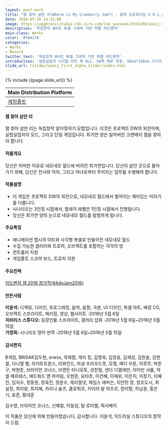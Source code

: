 ```yaml
---
layout: post-work
title: "잼 찾아 삼만 리(Where is My Cranberry Jam?) - 알파 프로토타입 V 0.1.1"
date: 2016-05-20 14:15:00
image: https://yggdrasilstudio-cdn.sirv.com/lee_yunseok/2018/09/wimcj-title.webp
description: '독립창작 8비트 복셀 그래픽 기반 퍼즐 어드벤처'
main-class: Works
color: '#7A417A'
categories:
- Works
- Record
twitter_text: '독립창작 8비트 복셀 그래픽 기반 퍼즐 어드벤처'
introduction: '실망실업자 디지털 아트 북 DLC. 50쪽 PDF 포함. 50cm*150cm 크기의 껴안는 베개 베갯잇 그림 포함(스팀 독점 특전). 만든사람. 이윤석: 디렉팅, 디자인, 프로그래밍, 음악, 음향, 극본, UI 디자인, 배경 CG, 오브젝트 스프라이트, 패키징, 영상, 웹사이트.'
slide_url: /slides/wimcj_first_alpha_slider/index.html
---
```


{% include {{page.slide_url}} %}

Main Distribution Platform |
------------ |
[<i class="fas fa-gamepad"></i> 게임졸트](https://gamejolt.com/games/where-is-my-cranberry-jam/146254) |

#### 잼 찾아 삼만 리
잼 찾아 삼만 리는 독립창작 알아맞히기 모험입니다. 이것은 프로젝트 DW의 외전이며, 실망실업자의 모드, 그리고 단일 게임입니다. 최가연 양은 잃어버린 크랜베리 잼을 찾아야 합니다.

#### 작품개요
당신은 어떠한 이유로 네모네모 월드에 버려진 최가연입니다. 당신이 살던 곳으로 돌아가기 위해, 당신은 천사와 악마, 그리고 마녀로부터 주어지는 임무를 수행해야 합니다.

#### 작품설명
- 이 게임은 프로젝트 DW의 외전으로, 네모네모 월드에서 벌어지는 재미있는 이야기를 다룹니다.
- 시나리오는 3인칭 시점에서, 플레이 레벨은 1인칭 시점에서 진행됩니다.
- 당신은 최가연 양의 눈으로 네모네모 월드를 탐험하게 됩니다.

#### 주요특징
- 애니메이션 맵시의 아트와 사각형 복셀로 만들어진 네모네모 월드
- 수집 가능한 갤러리와 트로피, 오브젝트를 포함하는 각각의 방
- 컨트롤러 지원
- 게임졸트 스코어 보드, 트로피 지원

#### 주요전력
[어드벤처 잼 2016 참가작(#AdvJam2016)](http://jams.gamejolt.io/adventurejam2016)

#### 만든사람
**이윤석:** 디렉팅, 디자인, 프로그래밍, 음악, 음향, 극본, UI 디자인, 복셀 아트, 배경 CG, 오브젝트 스프라이트, 패키징, 영상, 웹사이트 -2016년 5월 6일<br />
**치비리스 스튜디오:** 등장인물 스프라이트, 갤러리 삽화 -2016년 5월 6일~2016년 5월 15일<br />
**가영희:** 시나리오 영어 번역 -2016년 5월 6일~2016년 5월 15일

#### 감사편지
B게임, BRISAK김두현, srwss, 곽재렬, 게리 킹, 김명욱, 김정웅, 김재성, 김한솔, 김현철, 다니엘 벨,
라이트트윈스, 리와인드, 마샬 프라우드풋, 모쟁, 매디 우튼, 미루무, 박준구, 박현준,
브라이언 코너스, 브랜든 타니모토, 성찬얼, 샌더 디엘레만, 아이만 샤룰, 악셀 메르테스,
애드워드 앤 퍼커링, 오현준, 요타초, 이건해, 이재위, 이은지, 이창기, 이혜진, 임지수, 정동원,
정욱진, 정윤수, 제리얼넷, 제임스 애머슨, 지안민 장, 창조도시, 최실장, 최이랑, 최지혜,
카리나 슐츠, 클로튀르, 키이라 발 아즈르, 한이형, 허남윤, 홍은기, 효준, 황대훈

김수영, 브라이언 코너스, 신해철, 이일성, 탐 로타멜, 픽사베이

이 작품은 당신에 의해 만들어졌습니다, 감사합니다.
이윤석, 익드라실 스튜디오의 창작자 드림.